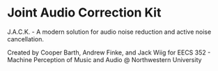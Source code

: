 # Joint Audio Correction Kit
J.A.C.K. - A modern solution for audio noise reduction and active noise cancellation.

Created by Cooper Barth, Andrew Finke, and Jack Wiig for EECS 352 - Machine Perception of Music and Audio @ Northwestern University
